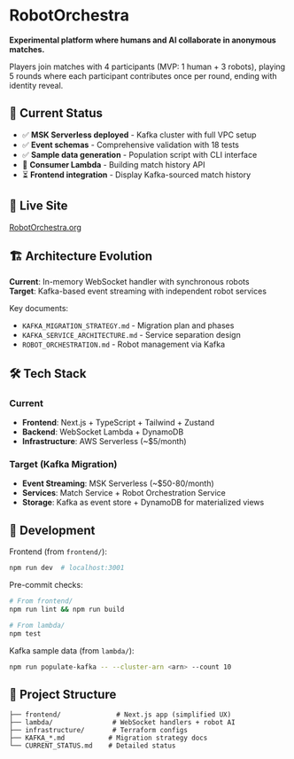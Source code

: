 # RobotOrchestra

**Experimental platform where humans and AI collaborate in anonymous matches.**

Players join matches with 4 participants (MVP: 1 human + 3 robots), playing 5 rounds where each participant contributes once per round, ending with identity reveal.

## 🎯 Current Status

- ✅ **MSK Serverless deployed** - Kafka cluster with full VPC setup
- ✅ **Event schemas** - Comprehensive validation with 18 tests  
- ✅ **Sample data generation** - Population script with CLI interface
- 🔄 **Consumer Lambda** - Building match history API
- ⏳ **Frontend integration** - Display Kafka-sourced match history

## 🚀 Live Site
[RobotOrchestra.org](https://robotorchestra.org)

## 🏗️ Architecture Evolution

**Current**: In-memory WebSocket handler with synchronous robots  
**Target**: Kafka-based event streaming with independent robot services

Key documents:
- `KAFKA_MIGRATION_STRATEGY.md` - Migration plan and phases
- `KAFKA_SERVICE_ARCHITECTURE.md` - Service separation design  
- `ROBOT_ORCHESTRATION.md` - Robot management via Kafka

## 🛠️ Tech Stack

### Current
- **Frontend**: Next.js + TypeScript + Tailwind + Zustand
- **Backend**: WebSocket Lambda + DynamoDB  
- **Infrastructure**: AWS Serverless (~$5/month)

### Target (Kafka Migration)
- **Event Streaming**: MSK Serverless (~$50-80/month)
- **Services**: Match Service + Robot Orchestration Service
- **Storage**: Kafka as event store + DynamoDB for materialized views

## 🏃 Development

Frontend (from `frontend/`):
```bash
npm run dev  # localhost:3001
```

Pre-commit checks:
```bash
# From frontend/
npm run lint && npm run build

# From lambda/ 
npm test
```

Kafka sample data (from `lambda/`):
```bash
npm run populate-kafka -- --cluster-arn <arn> --count 10
```

## 📁 Project Structure

```
├── frontend/              # Next.js app (simplified UX)
├── lambda/               # WebSocket handlers + robot AI
├── infrastructure/       # Terraform configs  
├── KAFKA_*.md           # Migration strategy docs
└── CURRENT_STATUS.md    # Detailed status
```